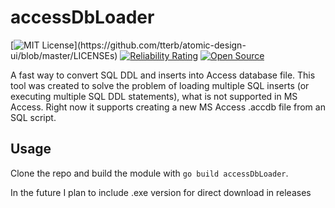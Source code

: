 # accessDbLoader
[![MIT License](https://img.shields.io/apm/l/atomic-design-ui.svg?)](https://github.com/tterb/atomic-design-ui/blob/master/LICENSEs)
[![Reliability Rating](https://sonarcloud.io/api/project_badges/measure?project=S-Maciejewski_accessDbLoader&metric=reliability_rating)](https://sonarcloud.io/dashboard?id=S-Maciejewski_accessDbLoader)
[![Open Source](https://badges.frapsoft.com/os/v1/open-source.svg?v=103)](https://opensource.org/)

A fast way to convert SQL DDL and inserts into Access database file. 
This tool was created to solve the problem of loading multiple SQL inserts (or executing multiple SQL DDL statements), what is not supported in MS Access. 
Right now it supports creating a new MS Access .accdb file from an SQL script.

## Usage
Clone the repo and build the module with `go build accessDbLoader`.

In the future I plan to include .exe version for direct download in releases
